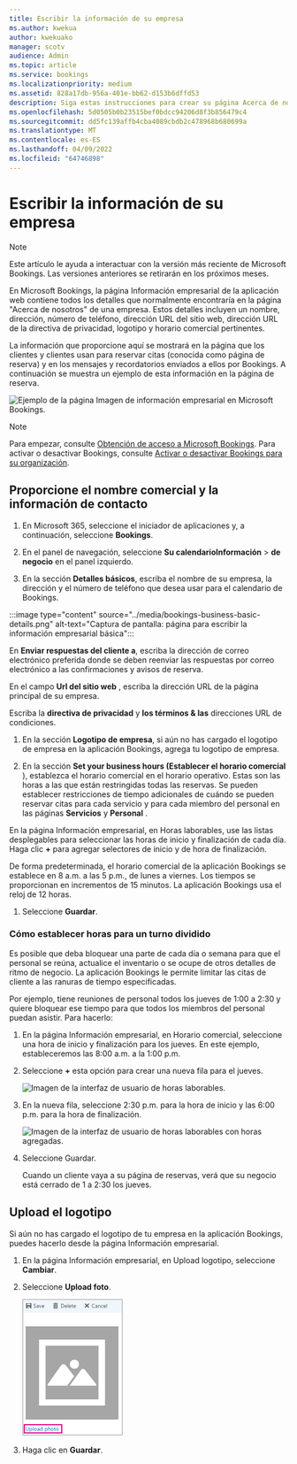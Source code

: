 ```yaml
---
title: Escribir la información de su empresa
ms.author: kwekua
author: kwekuako
manager: scotv
audience: Admin
ms.topic: article
ms.service: bookings
ms.localizationpriority: medium
ms.assetid: 828a17db-956a-401e-bb62-d153b6dffd53
description: Siga estas instrucciones para crear su página Acerca de nosotros, incluido el nombre de la empresa, la dirección, el número de teléfono, la dirección URL del sitio web, el logotipo y el horario comercial en Microsoft Bookings.
ms.openlocfilehash: 5d0505b0b23515bef0bdcc94206d8f3b856479c4
ms.sourcegitcommit: dd5fc139affb4cba4089cbdb2c478968b680699a
ms.translationtype: MT
ms.contentlocale: es-ES
ms.lasthandoff: 04/09/2022
ms.locfileid: "64746898"
---
```

# <a name="enter-your-business-information"></a>Escribir la información de su empresa

> [!NOTE]
> Este artículo le ayuda a interactuar con la versión más reciente de Microsoft Bookings. Las versiones anteriores se retirarán en los próximos meses.

En Microsoft Bookings, la página Información empresarial de la aplicación web contiene todos los detalles que normalmente encontraría en la página "Acerca de nosotros" de una empresa. Estos detalles incluyen un nombre, dirección, número de teléfono, dirección URL del sitio web, dirección URL de la directiva de privacidad, logotipo y horario comercial pertinentes.

La información que proporcione aquí se mostrará en la página que los clientes y clientes usan para reservar citas (conocida como página de reserva) y en los mensajes y recordatorios enviados a ellos por Bookings. A continuación se muestra un ejemplo de esta información en la página de reserva.

   ![Ejemplo de la página Imagen de información empresarial en Microsoft Bookings.](../media/bookings-business-info-2.png)

> [!NOTE]
> Para empezar, consulte [Obtención de acceso a Microsoft Bookings](get-access.md). Para activar o desactivar Bookings, consulte [Activar o desactivar Bookings para su organización](turn-bookings-on-or-off.md).

## <a name="provide-business-name-and-contact-information"></a>Proporcione el nombre comercial y la información de contacto

1. En Microsoft 365, seleccione el iniciador de aplicaciones y, a continuación, seleccione **Bookings**.

1. En el panel de navegación, seleccione **Su calendarioInformación** >  **de negocio** en el panel izquierdo.

1. En la sección **Detalles básicos**, escriba el nombre de su empresa, la dirección y el número de teléfono que desea usar para el calendario de Bookings.

:::image type="content" source="../media/bookings-business-basic-details.png" alt-text="Captura de pantalla: página para escribir la información empresarial básica":::

En **Enviar respuestas del cliente a**, escriba la dirección de correo electrónico preferida donde se deben reenviar las respuestas por correo electrónico a las confirmaciones y avisos de reserva.

En el campo **Url del sitio web** , escriba la dirección URL de la página principal de su empresa.

Escriba la **directiva de privacidad** y **los términos & las** direcciones URL de condiciones.

1. En la sección **Logotipo de empresa**, si aún no has cargado el logotipo de empresa en la aplicación Bookings, agrega tu logotipo de empresa.

1. En la sección **Set your business hours (Establecer el horario comercial** ), establezca el horario comercial en el horario operativo. Estas son las horas a las que están restringidas todas las reservas. Se pueden establecer restricciones de tiempo adicionales de cuándo se pueden reservar citas para cada servicio y para cada miembro del personal en las páginas **Servicios** y **Personal** .

En la página Información empresarial, en Horas laborables, use las listas desplegables para seleccionar las horas de inicio y finalización de cada día. Haga clic **+** para agregar selectores de inicio y de hora de finalización.

De forma predeterminada, el horario comercial de la aplicación Bookings se establece en 8 a.m. a las 5 p.m., de lunes a viernes. Los tiempos se proporcionan en incrementos de 15 minutos. La aplicación Bookings usa el reloj de 12 horas.

1. Seleccione **Guardar**.

### <a name="how-to-set-hours-for-a-split-shift"></a>Cómo establecer horas para un turno dividido

Es posible que deba bloquear una parte de cada día o semana para que el personal se reúna, actualice el inventario o se ocupe de otros detalles de ritmo de negocio. La aplicación Bookings le permite limitar las citas de cliente a las ranuras de tiempo especificadas.

Por ejemplo, tiene reuniones de personal todos los jueves de 1:00 a 2:30 y quiere bloquear ese tiempo para que todos los miembros del personal puedan asistir. Para hacerlo:

1. En la página Información empresarial, en Horario comercial, seleccione una hora de inicio y finalización para los jueves. En este ejemplo, estableceremos las 8:00 a.m. a la 1:00 p.m.

1. Seleccione **+** esta opción para crear una nueva fila para el jueves.

   ![Imagen de la interfaz de usuario de horas laborables.](../media/bookings-split-shift-1.png)

1. En la nueva fila, seleccione 2:30 p.m. para la hora de inicio y las 6:00 p.m. para la hora de finalización.

   ![Imagen de la interfaz de usuario de horas laborables con horas agregadas.](../media/bookings-split-shift-hours-1.png)

1. Seleccione Guardar.

    Cuando un cliente vaya a su página de reservas, verá que su negocio está cerrado de 1 a 2:30 los jueves.

## <a name="upload-your-logo"></a>Upload el logotipo

Si aún no has cargado el logotipo de tu empresa en la aplicación Bookings, puedes hacerlo desde la página Información empresarial.

1. En la página Información empresarial, en Upload logotipo, seleccione **Cambiar**.

1. Seleccione **Upload foto**.

   ![Imagen del botón cargar foto.](../media/bookings-upload-photo.png)

1. Haga clic en **Guardar**.
